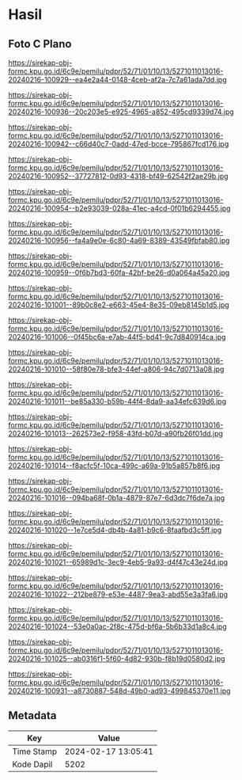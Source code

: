 # Hasil

## Foto C Plano

https://sirekap-obj-formc.kpu.go.id/6c9e/pemilu/pdpr/52/71/01/10/13/5271011013016-20240216-100929--ea4e2a44-0148-4ceb-af2a-7c7a61ada7dd.jpg

https://sirekap-obj-formc.kpu.go.id/6c9e/pemilu/pdpr/52/71/01/10/13/5271011013016-20240216-100936--20c203e5-e925-4965-a852-495cd9339d74.jpg

https://sirekap-obj-formc.kpu.go.id/6c9e/pemilu/pdpr/52/71/01/10/13/5271011013016-20240216-100942--c66d40c7-0add-47ed-bcce-795867fcd176.jpg

https://sirekap-obj-formc.kpu.go.id/6c9e/pemilu/pdpr/52/71/01/10/13/5271011013016-20240216-100952--37727812-0d93-4318-bf49-62542f2ae29b.jpg

https://sirekap-obj-formc.kpu.go.id/6c9e/pemilu/pdpr/52/71/01/10/13/5271011013016-20240216-100954--b2e93039-028a-41ec-a4cd-0f01b6294455.jpg

https://sirekap-obj-formc.kpu.go.id/6c9e/pemilu/pdpr/52/71/01/10/13/5271011013016-20240216-100956--fa4a9e0e-6c80-4a69-8389-43549fbfab80.jpg

https://sirekap-obj-formc.kpu.go.id/6c9e/pemilu/pdpr/52/71/01/10/13/5271011013016-20240216-100959--0f6b7bd3-60fa-42bf-be26-d0a064a45a20.jpg

https://sirekap-obj-formc.kpu.go.id/6c9e/pemilu/pdpr/52/71/01/10/13/5271011013016-20240216-101001--89b0c8e2-e663-45e4-8e35-09eb8145b1d5.jpg

https://sirekap-obj-formc.kpu.go.id/6c9e/pemilu/pdpr/52/71/01/10/13/5271011013016-20240216-101006--0f45bc6a-e7ab-44f5-bd41-9c7d840914ca.jpg

https://sirekap-obj-formc.kpu.go.id/6c9e/pemilu/pdpr/52/71/01/10/13/5271011013016-20240216-101010--58f80e78-bfe3-44ef-a806-94c7d0713a08.jpg

https://sirekap-obj-formc.kpu.go.id/6c9e/pemilu/pdpr/52/71/01/10/13/5271011013016-20240216-101011--be85a330-b59b-44f4-8da9-aa34efc639d6.jpg

https://sirekap-obj-formc.kpu.go.id/6c9e/pemilu/pdpr/52/71/01/10/13/5271011013016-20240216-101013--262573e2-f958-43fd-b07d-a90fb26f01dd.jpg

https://sirekap-obj-formc.kpu.go.id/6c9e/pemilu/pdpr/52/71/01/10/13/5271011013016-20240216-101014--f8acfc5f-10ca-499c-a69a-91b5a857b8f6.jpg

https://sirekap-obj-formc.kpu.go.id/6c9e/pemilu/pdpr/52/71/01/10/13/5271011013016-20240216-101016--094ba68f-0b1a-4879-87e7-6d3dc7f6de7a.jpg

https://sirekap-obj-formc.kpu.go.id/6c9e/pemilu/pdpr/52/71/01/10/13/5271011013016-20240216-101020--1e7ce5d4-db4b-4a81-b9c6-8faafbd3c5ff.jpg

https://sirekap-obj-formc.kpu.go.id/6c9e/pemilu/pdpr/52/71/01/10/13/5271011013016-20240216-101021--65989d1c-3ec9-4eb5-9a93-d4f47c43e24d.jpg

https://sirekap-obj-formc.kpu.go.id/6c9e/pemilu/pdpr/52/71/01/10/13/5271011013016-20240216-101022--212be879-e53e-4487-9ea3-abd55e3a3fa6.jpg

https://sirekap-obj-formc.kpu.go.id/6c9e/pemilu/pdpr/52/71/01/10/13/5271011013016-20240216-101024--53e0a0ac-2f8c-475d-bf6a-5b6b33d1a8c4.jpg

https://sirekap-obj-formc.kpu.go.id/6c9e/pemilu/pdpr/52/71/01/10/13/5271011013016-20240216-101025--ab0316f1-5f60-4d82-930b-f8b19d0580d2.jpg

https://sirekap-obj-formc.kpu.go.id/6c9e/pemilu/pdpr/52/71/01/10/13/5271011013016-20240216-100931--a8730887-548d-49b0-ad93-499845370e11.jpg


## Metadata

| Key        | Value               |
| ---------- | ------------------- |
| Time Stamp | 2024-02-17 13:05:41 |
| Kode Dapil | 5202                |



